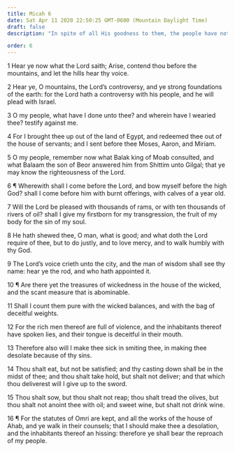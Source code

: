 ```yaml
---
title: Micah 6
date: Sat Apr 11 2020 22:50:25 GMT-0600 (Mountain Daylight Time)
draft: false
description: "In spite of all His goodness to them, the people have not served the Lord in spirit and in truth—They must act righteously, love mercy, and walk humbly before Him."

order: 6
---
```

    
1 Hear ye now what the Lord saith; Arise, contend thou before the mountains, and let the hills hear thy voice.

2 Hear ye, O mountains, the Lord’s controversy, and ye strong foundations of the earth: for the Lord hath a controversy with his people, and he will plead with Israel.

3 O my people, what have I done unto thee? and wherein have I wearied thee? testify against me.

4 For I brought thee up out of the land of Egypt, and redeemed thee out of the house of servants; and I sent before thee Moses, Aaron, and Miriam.

5 O my people, remember now what Balak king of Moab consulted, and what Balaam the son of Beor answered him from Shittim unto Gilgal; that ye may know the righteousness of the Lord.

6 ¶ Wherewith shall I come before the Lord, and bow myself before the high God? shall I come before him with burnt offerings, with calves of a year old.

7 Will the Lord be pleased with thousands of rams, or with ten thousands of rivers of oil? shall I give my firstborn for my transgression, the fruit of my body for the sin of my soul.

8 He hath shewed thee, O man, what is good; and what doth the Lord require of thee, but to do justly, and to love mercy, and to walk humbly with thy God.

9 The Lord’s voice crieth unto the city, and the man of wisdom shall see thy name: hear ye the rod, and who hath appointed it.

10 ¶ Are there yet the treasures of wickedness in the house of the wicked, and the scant measure that is abominable.

11 Shall I count them pure with the wicked balances, and with the bag of deceitful weights.

12 For the rich men thereof are full of violence, and the inhabitants thereof have spoken lies, and their tongue is deceitful in their mouth.

13 Therefore also will I make thee sick in smiting thee, in making thee desolate because of thy sins.

14 Thou shalt eat, but not be satisfied; and thy casting down shall be in the midst of thee; and thou shalt take hold, but shalt not deliver; and that which thou deliverest will I give up to the sword.

15 Thou shalt sow, but thou shalt not reap; thou shalt tread the olives, but thou shalt not anoint thee with oil; and sweet wine, but shalt not drink wine.

16 ¶ For the statutes of Omri are kept, and all the works of the house of Ahab, and ye walk in their counsels; that I should make thee a desolation, and the inhabitants thereof an hissing: therefore ye shall bear the reproach of my people.
